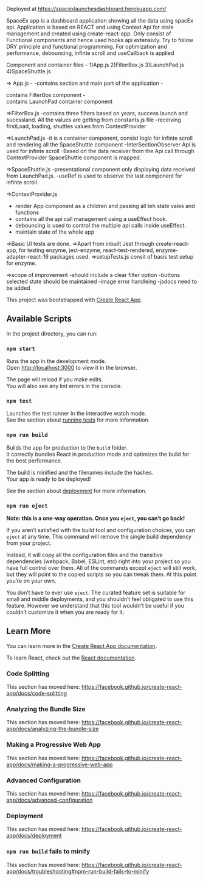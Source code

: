 Deployed at https://spacexlaunchesdashboard.herokuapp.com/

SpaceEx app is a dashboard application showing all the data using spacEx api.
Application is based on REACT and using Context Api for state management and created using create-react-app.
Only consist of Functional components and hence used hooks api extensivly.
Try to follow DRY principle and functional programming.
For optimization and performance, debouncing, infinte scroll and useCallback is applied


Component and container files - 
1)App.js
2)FilterBox.js
3)LaunchPad.js
4)SpaceShuttle.js

=> App.js - 
-contains section and main part of the application
-<section> contains FilterBox component
-<main> contains LaunchPad container component

=>FilterBox.js
-contains three filters based on years, success launch and sucessland. All the values are getting from constants.js file
-receiving firstLoad, loading, shuttles values from ContextProvider

=>LaunchPad.js
-it is a container component, consist logic for infinte scroll and rendering all the  SpaceShuttle component
-InterSectionObserver Api is used for infinte scroll
-Based on the data receiver from the Api call through ContextProvider SpaceShuttle component is mapped.

=>SpaceShuttle.js
-presentational component only displaying data received from  LaunchPad.js.
-useRef is used to observe the last component for infinte scroll.

=>ContextProvider.js
- render App component as a children and passing all teh state vales and functions 
- contains all the api call management using a useEffect hook.
- debouncing is used to control the multiple api calls inside useEffect.
- maintain state of the whole app

=>Basic UI tests are done.
=>Apart from inbuilt Jest through create-react-app, for testing enzyme, jest-enzyme, react-test-rendered, enzyme-adapter-react-16 packages used.
=>setupTests.js consit of basis test setup for enzyme.


=>scope of improvement
-should include a clear filter option
-buttons selected state should be maintained
-image error handleing
-jsdocs need to be added






This project was bootstrapped with [Create React App](https://github.com/facebook/create-react-app).

## Available Scripts

In the project directory, you can run:

### `npm start`

Runs the app in the development mode.<br />
Open [http://localhost:3000](http://localhost:3000) to view it in the browser.

The page will reload if you make edits.<br />
You will also see any lint errors in the console.

### `npm test`

Launches the test runner in the interactive watch mode.<br />
See the section about [running tests](https://facebook.github.io/create-react-app/docs/running-tests) for more information.

### `npm run build`

Builds the app for production to the `build` folder.<br />
It correctly bundles React in production mode and optimizes the build for the best performance.

The build is minified and the filenames include the hashes.<br />
Your app is ready to be deployed!

See the section about [deployment](https://facebook.github.io/create-react-app/docs/deployment) for more information.

### `npm run eject`

**Note: this is a one-way operation. Once you `eject`, you can’t go back!**

If you aren’t satisfied with the build tool and configuration choices, you can `eject` at any time. This command will remove the single build dependency from your project.

Instead, it will copy all the configuration files and the transitive dependencies (webpack, Babel, ESLint, etc) right into your project so you have full control over them. All of the commands except `eject` will still work, but they will point to the copied scripts so you can tweak them. At this point you’re on your own.

You don’t have to ever use `eject`. The curated feature set is suitable for small and middle deployments, and you shouldn’t feel obligated to use this feature. However we understand that this tool wouldn’t be useful if you couldn’t customize it when you are ready for it.

## Learn More

You can learn more in the [Create React App documentation](https://facebook.github.io/create-react-app/docs/getting-started).

To learn React, check out the [React documentation](https://reactjs.org/).

### Code Splitting

This section has moved here: https://facebook.github.io/create-react-app/docs/code-splitting

### Analyzing the Bundle Size

This section has moved here: https://facebook.github.io/create-react-app/docs/analyzing-the-bundle-size

### Making a Progressive Web App

This section has moved here: https://facebook.github.io/create-react-app/docs/making-a-progressive-web-app

### Advanced Configuration

This section has moved here: https://facebook.github.io/create-react-app/docs/advanced-configuration

### Deployment

This section has moved here: https://facebook.github.io/create-react-app/docs/deployment

### `npm run build` fails to minify

This section has moved here: https://facebook.github.io/create-react-app/docs/troubleshooting#npm-run-build-fails-to-minify
